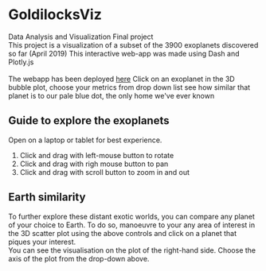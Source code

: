 # GoldilocksViz
Data Analysis and Visualization Final project</br>
This project is a visualization of a subset of the 3900 exoplanets discovered so far (April 2019)
This interactive web-app was made using Dash and Plotly.js</br></br>
The webapp has been deployed [here](https://exoplanets-vis.herokuapp.com/)
Click on an exoplanet in the 3D bubble plot, choose your metrics from drop down list see how similar that planet is to our pale blue dot, the only home we've ever known

## Guide to explore the exoplanets
Open on a laptop or tablet for best experience. </br>
1) Click and drag with left-mouse button to rotate</br>
2) Click and drag with righ mouse button to pan</br>
3) Click and drag with scroll button to zoom in and out</br>

## Earth similarity
To further explore these distant exotic worlds, you can compare any planet of your choice to Earth. To do so, manoeuvre to your any area of interest in the 3D scatter plot using the above controls and click on a planet that piques your interest.</br>
You can see the visualisation on the plot of the right-hand side. Choose the axis of the plot from the drop-down above.

